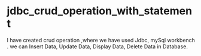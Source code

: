 # jdbc_crud_operation_with_statement
I have created crud operation ,where we have used Jdbc, mySql workbench . we can Insert Data, Update Data, Display Data, Delete Data in Database.
